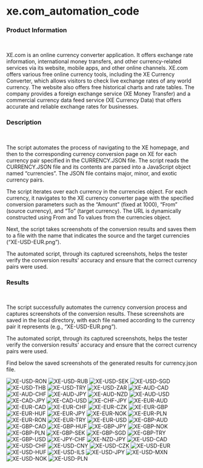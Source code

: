 # xe.com_automation_code
<h3>Product Information</h3><br> <p> XE.com is an online currency converter application. It offers exchange rate information, international money transfers, and other currency-related services via its website, mobile apps, and other online channels.
XE.com offers various free online currency tools, including the XE Currency Converter, which allows visitors to check live exchange rates of any world currency. The website also offers free historical charts and rate tables. The company provides a foreign exchange service (XE Money Transfer) and a commercial currency data feed service (XE Currency Data) that offers accurate and reliable exchange rates for businesses. </p>

<h3>Description</h3><br>
<p>The script automates the process of navigating to the XE homepage, and then to the corresponding currency conversion page on XE for each currency pair specified in the CURRENCY.JSON file. The script reads the CURRENCY.JSON file and its contents are parsed into a JavaScript object named “currencies”. The JSON file contains major, minor, and exotic currency pairs.</p>
<p>The script iterates over each currency in the currencies object. For each currency, it navigates to the XE currency converter page with the specified conversion parameters such as the “Amount” (fixed at 1000), “From” (source currency), and “To” (target currency). The URL is dynamically constructed using From and To values from the currencies object.</p>

<p>Next, the script takes screenshots of the conversion results and saves them to a file with the name that indicates the source and the target currencies (“XE-USD-EUR.png”).</p>
<p>The automated script, through its captured screenshots, helps the tester verify the conversion results' accuracy and ensure that the correct currency pairs were used.</p>


<h3>Results</h3><br>
<p>The script successfully automates the currency conversion process and captures screenshots of the conversion results. These screenshots are saved in the local directory, with each file named according to the currency pair it represents (e.g., “XE-USD-EUR.png”).</p>
<p>The automated script, through its captured screenshots, helps the tester verify the conversion results' accuracy and ensure that the correct currency pairs were used.</p>
<p>Find below the saved screenshots of the generated results for currency.json file.</p>

![XE-USD-RON](https://github.com/SiposCristina/xe.com_automation_code/assets/157922599/b76294af-d9dc-442e-95a9-2bc979f8a4e9)
![XE-USD-RUB](https://github.com/SiposCristina/xe.com_automation_code/assets/157922599/2584aeb6-21fb-47cf-83c8-50f75a4e5c14)
![XE-USD-SEK](https://github.com/SiposCristina/xe.com_automation_code/assets/157922599/09de813b-24c1-48b3-a92f-df18057503f6)
![XE-USD-SGD](https://github.com/SiposCristina/xe.com_automation_code/assets/157922599/92a16c85-6691-4e49-95ee-f559a4d65b8c)
![XE-USD-THB](https://github.com/SiposCristina/xe.com_automation_code/assets/157922599/10f658b9-c3f5-4888-9032-969feda1718b)
![XE-USD-TRY](https://github.com/SiposCristina/xe.com_automation_code/assets/157922599/c7dc38b8-144b-4632-830e-5a70f10075ff)
![XE-USD-ZAR](https://github.com/SiposCristina/xe.com_automation_code/assets/157922599/6ce5236e-56aa-4b9c-9a1d-997fbc05dee1)
![XE-AUD-CAD](https://github.com/SiposCristina/xe.com_automation_code/assets/157922599/d298b310-705d-4310-b1c7-97f611cf98c2)
![XE-AUD-CHF](https://github.com/SiposCristina/xe.com_automation_code/assets/157922599/2ad4b586-cea8-41ba-9ce4-a1a1aa2bb777)
![XE-AUD-JPY](https://github.com/SiposCristina/xe.com_automation_code/assets/157922599/b977ea5d-390d-45f4-a149-70457dc298d3)
![XE-AUD-NZD](https://github.com/SiposCristina/xe.com_automation_code/assets/157922599/359f7166-ec96-40ee-acf1-d5f4863c87a7)
![XE-AUD-USD](https://github.com/SiposCristina/xe.com_automation_code/assets/157922599/ea76961b-6df4-4a43-ba31-3cd52f6281b9)
![XE-CAD-JPY](https://github.com/SiposCristina/xe.com_automation_code/assets/157922599/3c28bd97-39a3-41a8-8cd3-603cdb748ab7)
![XE-CAD-USD](https://github.com/SiposCristina/xe.com_automation_code/assets/157922599/4a3d2353-3737-410a-bcf2-e0aa7f670600)
![XE-CHF-JPY](https://github.com/SiposCristina/xe.com_automation_code/assets/157922599/95fd790a-15a3-4328-a1f0-01a33dcbbf2d)
![XE-EUR-AUD](https://github.com/SiposCristina/xe.com_automation_code/assets/157922599/e2006807-c3be-466d-9f3c-9b82a41fbc53)
![XE-EUR-CAD](https://github.com/SiposCristina/xe.com_automation_code/assets/157922599/55ab6a49-9e7c-4cda-ad30-fd0c95ca5eca)
![XE-EUR-CHF](https://github.com/SiposCristina/xe.com_automation_code/assets/157922599/084ae182-abc5-475b-b072-590223531890)
![XE-EUR-CZK](https://github.com/SiposCristina/xe.com_automation_code/assets/157922599/3efb5fbb-ff12-4954-9681-c9f81e4c8ca2)
![XE-EUR-GBP](https://github.com/SiposCristina/xe.com_automation_code/assets/157922599/59ebfa66-8d0e-40e2-92f0-655bd022f569)
![XE-EUR-HUF](https://github.com/SiposCristina/xe.com_automation_code/assets/157922599/cf35aa95-66af-4dea-8946-a3cfcb87799b)
![XE-EUR-JPY](https://github.com/SiposCristina/xe.com_automation_code/assets/157922599/64827e9c-ec27-4212-9a5f-520735798bc0)
![XE-EUR-NOK](https://github.com/SiposCristina/xe.com_automation_code/assets/157922599/3b149742-6f9f-4f5d-af36-58760af04bf5)
![XE-EUR-PLN](https://github.com/SiposCristina/xe.com_automation_code/assets/157922599/5bfb7580-a96c-4c24-9363-d205af6efee5)
![XE-EUR-RON](https://github.com/SiposCristina/xe.com_automation_code/assets/157922599/a4137ba7-a677-4f4d-b38a-f13d40b3f6f7)
![XE-EUR-TRY](https://github.com/SiposCristina/xe.com_automation_code/assets/157922599/13f13b9a-b22e-4609-9c01-dcbe63ae966b)
![XE-EUR-USD](https://github.com/SiposCristina/xe.com_automation_code/assets/157922599/661a151f-b484-4c4a-b11e-75d862ed9e77)
![XE-GBP-AUD](https://github.com/SiposCristina/xe.com_automation_code/assets/157922599/507aa39b-abe7-4a90-b401-acf5170b5a31)
![XE-GBP-CAD](https://github.com/SiposCristina/xe.com_automation_code/assets/157922599/9e787cc4-1d0b-4f98-9571-cf742d43892a)
![XE-GBP-HUF](https://github.com/SiposCristina/xe.com_automation_code/assets/157922599/a8a8ed27-42f3-4db0-b70b-765b8c1c31cc)
![XE-GBP-JPY](https://github.com/SiposCristina/xe.com_automation_code/assets/157922599/10b7ecb8-9468-4e3d-8b41-c0c3f9c71033)
![XE-GBP-NOK](https://github.com/SiposCristina/xe.com_automation_code/assets/157922599/38122ab8-ad35-4ec1-a1a8-85bfd4556992)
![XE-GBP-PLN](https://github.com/SiposCristina/xe.com_automation_code/assets/157922599/d35f0791-9c67-4dc4-ab13-9deace9387a4)
![XE-GBP-SEK](https://github.com/SiposCristina/xe.com_automation_code/assets/157922599/83ffd34b-cfc7-4ffd-b1f4-b8ebf990df72)
![XE-GBP-SGD](https://github.com/SiposCristina/xe.com_automation_code/assets/157922599/04a4ffc8-edf1-4de7-8b28-d6f506fdac9d)
![XE-GBP-TRY](https://github.com/SiposCristina/xe.com_automation_code/assets/157922599/93990d7c-5450-4b1c-9ca4-ff42fedc29a9)
![XE-GBP-USD](https://github.com/SiposCristina/xe.com_automation_code/assets/157922599/d46656a5-63e1-468f-b0c9-5056761b22c5)
![XE-JPY-CHF](https://github.com/SiposCristina/xe.com_automation_code/assets/157922599/a9642b6c-6eeb-4bcb-a69a-91732596f760)
![XE-NZD-JPY](https://github.com/SiposCristina/xe.com_automation_code/assets/157922599/cd44ab4e-b575-485b-8b18-92a435ab7189)
![XE-USD-CAD](https://github.com/SiposCristina/xe.com_automation_code/assets/157922599/d5680242-cfab-406a-a4f2-6acba8010a61)
![XE-USD-CHF](https://github.com/SiposCristina/xe.com_automation_code/assets/157922599/09d1c0dd-28cc-41cb-b6b0-c3bdadc93349)
![XE-USD-CNY](https://github.com/SiposCristina/xe.com_automation_code/assets/157922599/33b917a2-e6d1-4390-aead-6fdba2afc897)
![XE-USD-CZK](https://github.com/SiposCristina/xe.com_automation_code/assets/157922599/8829c29b-9a38-45d5-b8dd-519ce8e8fe23)
![XE-USD-EUR](https://github.com/SiposCristina/xe.com_automation_code/assets/157922599/f1f6becf-45e2-4b67-a10b-cb2529fcfee8)
![XE-USD-HUF](https://github.com/SiposCristina/xe.com_automation_code/assets/157922599/b8cfcff0-0470-4515-86f9-352a930e08db)
![XE-USD-ILS](https://github.com/SiposCristina/xe.com_automation_code/assets/157922599/1985406d-bc17-4372-b2f2-3397cdcd26b2)
![XE-USD-JPY](https://github.com/SiposCristina/xe.com_automation_code/assets/157922599/7016aa92-a3f6-489d-bd43-c7285838470f)
![XE-USD-MXN](https://github.com/SiposCristina/xe.com_automation_code/assets/157922599/19800d36-0494-4c23-8233-84e51a9a04c9)
![XE-USD-NOK](https://github.com/SiposCristina/xe.com_automation_code/assets/157922599/e64325ff-acd3-4131-bc3a-620e012fd945)
![XE-USD-PLN](https://github.com/SiposCristina/xe.com_automation_code/assets/157922599/bfc01fc1-b0a0-480e-afda-9401dabbdaab)



